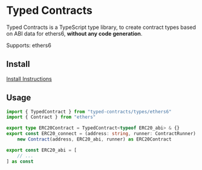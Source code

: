 # Typed Contracts

Typed Contracts is a TypeScript type library, to create contract types based on ABI data for ethers6, **without any code generation**.

Supports: ethers6

## Install

[Install Instructions](https://github.com/DeepDoge/typed-contracts/releases)

## Usage

```ts
import { TypedContract } from "typed-contracts/types/ethers6"
import { Contract } from "ethers"

export type ERC20Contract = TypedContract<typeof ERC20_abi> & {}
export const ERC20_connect = (address: string, runner: ContractRunner) =>
	new Contract(address, ERC20_abi, runner) as ERC20Contract

export const ERC20_abi = [
	// ...
] as const
```
